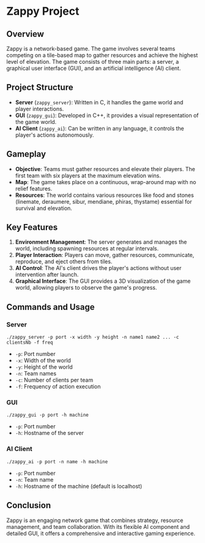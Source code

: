 # Zappy Project

## Overview

Zappy is a network-based game.
The game involves several teams
competing on a tile-based map to gather resources
and achieve the highest level of elevation.
The game consists of three main parts: a server,
a graphical user interface (GUI), and an artificial intelligence (AI) client.

## Project Structure

- **Server** (`zappy_server`): Written in C, it handles the game world
  and player interactions.
- **GUI** (`zappy_gui`): Developed in C++, it provides a visual
  representation of the game world.
- **AI Client** (`zappy_ai`): Can be written in any language,
  it controls the player's actions autonomously.

## Gameplay

- **Objective**: Teams must gather resources and elevate their players.
  The first team with six players at the maximum elevation wins.
- **Map**: The game takes place on a continuous,
  wrap-around map with no relief features.
- **Resources**: The world contains various resources like
  food and stones (linemate, deraumere, sibur, mendiane, phiras, thystame)
  essential for survival and elevation.

## Key Features

1. **Environment Management**: The server generates and manages the world,
   including spawning resources at regular intervals.
2. **Player Interaction**: Players can move, gather resources, communicate,
   reproduce, and eject others from tiles.
3. **AI Control**: The AI's client drives the player's actions without user
   intervention after launch.
4. **Graphical Interface**: The GUI provides a 3D visualization of the game
   world, allowing players to observe the game's progress.

## Commands and Usage

### Server

```
./zappy_server -p port -x width -y height -n name1 name2 ... -c clientsNb -f freq
```
- `-p`: Port number
- `-x`: Width of the world
- `-y`: Height of the world
- `-n`: Team names
- `-c`: Number of clients per team
- `-f`: Frequency of action execution

### GUI

```
./zappy_gui -p port -h machine
```
- `-p`: Port number
- `-h`: Hostname of the server

### AI Client

```
./zappy_ai -p port -n name -h machine
```
- `-p`: Port number
- `-n`: Team name
- `-h`: Hostname of the machine (default is localhost)

## Conclusion

Zappy is an engaging network game that combines strategy,
resource management, and team collaboration.
With its flexible AI component and detailed GUI,
it offers a comprehensive and interactive gaming experience.
